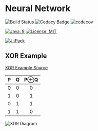 # Neural Network

[![Build Status](https://travis-ci.org/cluttered-cryptocurrency/neural-network.svg?branch=master)](https://travis-ci.org/cluttered-cryptocurrency/neural-network)
[![Codacy Badge](https://api.codacy.com/project/badge/Grade/c6188b0aaf50430a92cebf29189f6f84)](https://www.codacy.com/app/cluttered-code/neural-network?utm_source=github.com&amp;utm_medium=referral&amp;utm_content=cluttered-cryptocurrency/neural-network&amp;utm_campaign=Badge_Grade)
[![codecov](https://codecov.io/gh/cluttered-cryptocurrency/neural-network/branch/master/graph/badge.svg)](https://codecov.io/gh/cluttered-cryptocurrency/neural-network)

[![Java: 8](https://img.shields.io/badge/java-8-blue.svg)](http://docs.oracle.com/javase/8/docs/api/)
[![License: MIT](https://img.shields.io/badge/license-MIT-blue.svg)](https://raw.githubusercontent.com/cluttered-cryptocurrency/neural-network/master/LICENSE)

[![JitPack](https://jitpack.io/v/cluttered-cryptocurrency/neural-network.svg)](https://jitpack.io/#cluttered-cryptocurrency/neural-network)

## XOR Example

[XOR Example Source](src/test/integration/XorTest.java)

|   P   |   Q   | P&oplus;Q |
| :---: | :---: | :-------: |
|   0   |   0   |     0     |
|   1   |   0   |     1     |
|   0   |   1   |     1     |
|   1   |   1   |     0     |

![XOR Diagram](https://raw.githubusercontent.com/cluttered-cryptocurrency/neural-network/master/xor-neural-network.png)